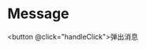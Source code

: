 # Message

<button @click="handleClick">弹出消息</button>


<script setup>
  import { message } from 'others-ui'
  const handleClick = () => {
    console.log('message', message)
    message.success('成功', 5000)
  }
</script>
